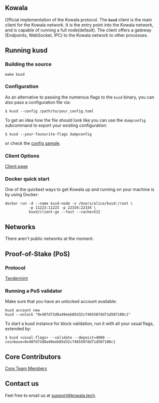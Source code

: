## Kowala

Official implementation of the Kowala protocol. The **`kusd`** client is the main client for the Kowala network.
It is the entry point into the Kowala network, and is capable of running a full node(default). The client offers
a gateway (Endpoints, WebSocket, IPC) to the Kowala network to other processes.

## Running kusd

### Building the source

    make kusd

### Configuration

As an alternative to passing the numerous flags to the `kusd` binary, you can also pass a configuration file via:

```
$ kusd --config /path/to/your_config.toml
```

To get an idea how the file should look like you can use the `dumpconfig` subcommand to export your existing configuration:

```
$ kusd --your-favourite-flags dumpconfig
```

or check the [config sample](https://github.com/kowala-tech/kUSD/blob/master/sample-kowala.toml).

### Client Options

[Client page]()

### Docker quick start

One of the quickest ways to get Kowala up and running on your machine is by using Docker:

```
docker run -d --name kusd-node -v /Users/alice/kusd:/root \
           -p 11223:11223 -p 22334:22334 \
           kusd/client-go --fast --cache=512
```

## Networks

There aren't public networks at the moment.

## Proof-of-Stake (PoS)

### Protocol

[Tendermint](https://github.com/tendermint/tendermint)

### Running a PoS validator

Make sure that you have an unlocked account available:

```
kusd account new
kusd --unlock "0x407d73d8a49eeb85d32cf465507dd71d507100c1"
```

To start a kusd instance for block validation, run it with all your usual flags, extended by:

```
$ kusd <usual-flags> --validate --deposit=4000 --coinbase=0x407d73d8a49eeb85d32cf465507dd71d507100c1
```

## Core Contributors

[Core Team Members](https://github.com/orgs/kowala-tech/people)

## Contact us

Feel free to email us at support@kowala.tech.
